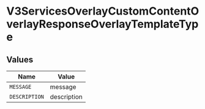 # V3ServicesOverlayCustomContentOverlayResponseOverlayTemplateType


## Values

| Name          | Value         |
| ------------- | ------------- |
| `MESSAGE`     | message       |
| `DESCRIPTION` | description   |